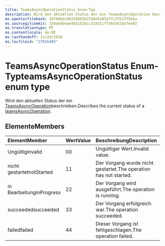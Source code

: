 ```yaml
---
title: TeamsAsyncOperationStatus Enum-Typ
description: Wird den aktuellen Status der ein TeamsAsyncOperation beschrieben.
ms.openlocfilehash: 10f8dbbc80150892b37d0d5a05affc2fb13f9a5a
ms.sourcegitcommit: 334e84b4aed63162bcc31831cffd6d363dafee02
ms.translationtype: MT
ms.contentlocale: de-DE
ms.lasthandoff: 11/29/2018
ms.locfileid: "27016405"
---
```

# <a name="teamsasyncoperationstatus-enum-type"></a><span data-ttu-id="78144-103">TeamsAsyncOperationStatus Enum-Typ</span><span class="sxs-lookup"><span data-stu-id="78144-103">teamsAsyncOperationStatus enum type</span></span>



<span data-ttu-id="78144-104">Wird den aktuellen Status der ein [TeamsAsyncOperation](teamsasyncoperation.md)beschrieben.</span><span class="sxs-lookup"><span data-stu-id="78144-104">Describes the current status of a [teamsAsyncOperation](teamsasyncoperation.md).</span></span>

## <a name="members"></a><span data-ttu-id="78144-105">Elemente</span><span class="sxs-lookup"><span data-stu-id="78144-105">Members</span></span>

| <span data-ttu-id="78144-106">Element</span><span class="sxs-lookup"><span data-stu-id="78144-106">Member</span></span> | <span data-ttu-id="78144-107">Wert</span><span class="sxs-lookup"><span data-stu-id="78144-107">Value</span></span>| <span data-ttu-id="78144-108">Beschreibung</span><span class="sxs-lookup"><span data-stu-id="78144-108">Description</span></span> |
|:---------------|:--------|:----------|
|<span data-ttu-id="78144-109">Ungültig</span><span class="sxs-lookup"><span data-stu-id="78144-109">invalid</span></span>|<span data-ttu-id="78144-110">0</span><span class="sxs-lookup"><span data-stu-id="78144-110">0</span></span>|<span data-ttu-id="78144-111">Ungültiger Wert.</span><span class="sxs-lookup"><span data-stu-id="78144-111">Invalid value.</span></span>|
|<span data-ttu-id="78144-112">nicht gestartet</span><span class="sxs-lookup"><span data-stu-id="78144-112">notStarted</span></span>|<span data-ttu-id="78144-113">1</span><span class="sxs-lookup"><span data-stu-id="78144-113">1</span></span>|<span data-ttu-id="78144-114">Der Vorgang wurde nicht gestartet.</span><span class="sxs-lookup"><span data-stu-id="78144-114">The operation has not started.</span></span>|
|<span data-ttu-id="78144-115">in Bearbeitung</span><span class="sxs-lookup"><span data-stu-id="78144-115">inProgress</span></span>|<span data-ttu-id="78144-116">2</span><span class="sxs-lookup"><span data-stu-id="78144-116">2</span></span>|<span data-ttu-id="78144-117">Der Vorgang wird ausgeführt.</span><span class="sxs-lookup"><span data-stu-id="78144-117">The operation is running.</span></span>|
|<span data-ttu-id="78144-118">succeeded</span><span class="sxs-lookup"><span data-stu-id="78144-118">succeeded</span></span>|<span data-ttu-id="78144-119">3</span><span class="sxs-lookup"><span data-stu-id="78144-119">3</span></span>|<span data-ttu-id="78144-120">Der Vorgang erfolgreich war.</span><span class="sxs-lookup"><span data-stu-id="78144-120">The operation succeeded.</span></span>|
|<span data-ttu-id="78144-121">failed</span><span class="sxs-lookup"><span data-stu-id="78144-121">failed</span></span>|<span data-ttu-id="78144-122">4</span><span class="sxs-lookup"><span data-stu-id="78144-122">4</span></span>|<span data-ttu-id="78144-123">Dieser Vorgang ist fehlgeschlagen.</span><span class="sxs-lookup"><span data-stu-id="78144-123">The operation failed.</span></span>|